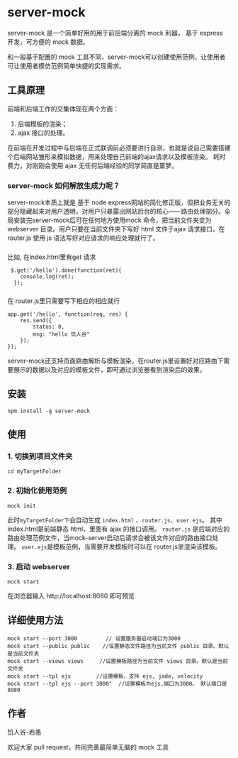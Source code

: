 # server-mock
server-mock 是一个简单好用的用于前后端分离的 mock 利器， 基于 express 开发，可方便的 mock 数据。

和一般基于配置的 mock 工具不同，server-mock可以创建使用范例，让使用者可让使用者模仿范例简单快捷的实现需求。


## 工具原理
前端和后端工作的交集体现在两个方面：

1. 后端模板的渲染； 
2. ajax 接口的处理。

在前端在开发过程中与后端在正式联调前必须要进行自测，也就是说自己需要搭建个后端网站雏形来模拟数据，用来处理自己前端的ajax请求以及模板渲染。 耗时费力，对刚刚会使用 ajax 无任何后端经验的同学简直是噩梦。

### server-mock 如何解放生成力呢？
server-mock本质上就是 基于 node express网站的简化修正版，但把业务无关的部分隐藏起来对用户透明，对用户只暴露出网站后台的核心——路由处理部分。全局安装完server-mock后可在任何地方使用mock 命令，把当前文件夹变为 webserver 目录。用户只要在当前文件夹下写好 html 文件于ajax 请求接口，在router.js 使用 js 语法写好对应请求的响应处理就行了。

###

比如, 在index.html里有get 请求
```
 $.get('/hello').done(function(ret){
  	console.log(ret);
  });
```
### 
在 router.js里只需要写下相应的相应就行
```
app.get('/hello', function(req, res) {
	res.send({
		status: 0,
		msg: "hello 饥人谷"
	});
});
```

server-mock还支持页面路由解析与模板渲染，在router.js里设置好对应路由下需要展示的数据以及对应的模板文件，即可通过浏览器看到渲染后的效果。




## 安装
```
npm install -g server-mock
```

## 使用

### 1. 切换到项目文件夹
```
cd myTargetFolder
```
### 2. 初始化使用范例
```
mock init
```
此时`myTargetFolder下`会自动生成 `index.html` 、`router.js`、`user.ejs`。 其中index.html是前端静态 html，里面有 ajax 的接口调用。 `router.js` 是后端对应的路由处理范例文件，当mock-server启动后请求会被该文件对应的路由接口处理。 `user.ejs`是模板范例，当需要开发模板时可以在 router.js里渲染该模板。

### 3. 启动 webserver
```
mock start
```
在浏览器输入 http://localhost:8080 即可预览

## 详细使用方法
``` 
mock start --port 3000         // 设置服务器启动端口为3000
mock start --public public    //设置静态文件路径为当前文件 public 目录。默认是当前文件夹
mock start --views views     //设置模板路径为当前文件 views 目录。默认是当前文件夹
mock start --tpl ejs        //设置模板，支持 ejs, jade, velocity
mock start --tpl ejs --port 3000"  //设置模板为ejs,端口为3000。 默认端口是8080

```

## 作者
饥人谷-若愚

欢迎大家 pull request，共同完善最简单无脑的 mock 工具
